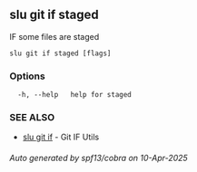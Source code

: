## slu git if staged

IF some files are staged

```
slu git if staged [flags]
```

### Options

```
  -h, --help   help for staged
```

### SEE ALSO

* [slu git if](slu_git_if.md)	 - Git IF Utils

###### Auto generated by spf13/cobra on 10-Apr-2025
